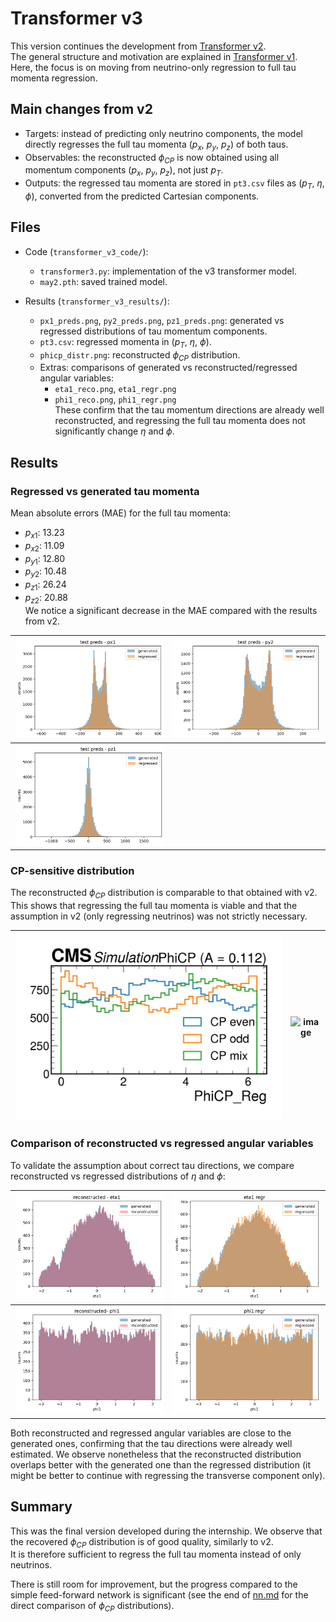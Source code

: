 # Transformer v3

This version continues the development from [Transformer v2](../transformer_v2/).  
The general structure and motivation are explained in [Transformer v1](../transformer_v1/).  
Here, the focus is on moving from neutrino-only regression to full tau momenta regression.


## Main changes from v2

- Targets: instead of predicting only neutrino components, the model directly regresses the full tau momenta ($p_x$, $p_y$, $p_z$) of both taus.  
- Observables: the reconstructed $\phi_{CP}$ is now obtained using all momentum components ($p_x$, $p_y$, $p_z$), not just $p_T$.  
- Outputs: the regressed tau momenta are stored in `pt3.csv` files as ($p_T$, $\eta$, $\phi$), converted from the predicted Cartesian components.  

## Files

- Code (`transformer_v3_code/`):  
  - `transformer3.py`: implementation of the v3 transformer model.  
  - `may2.pth`: saved trained model.  

- Results (`transformer_v3_results/`):  
  - `px1_preds.png`, `py2_preds.png`, `pz1_preds.png`: generated vs regressed distributions of tau momentum components.  
  - `pt3.csv`: regressed momenta in ($p_T$, $\eta$, $\phi$).  
  - `phicp_distr.png`: reconstructed $\phi_{CP}$ distribution.  
  - Extras: comparisons of generated vs reconstructed/regressed angular variables:  
    - `eta1_reco.png`, `eta1_regr.png`  
    - `phi1_reco.png`, `phi1_regr.png`  
    These confirm that the tau momentum directions are already well reconstructed, and regressing the full tau momenta does not significantly change $\eta$ and $\phi$.  

## Results

### Regressed vs generated tau momenta

Mean absolute errors (MAE) for the full tau momenta:  

- $p_{x1}$: 13.23  
- $p_{x2}$: 11.09  
- $p_{y1}$: 12.80  
- $p_{y2}$: 10.48  
- $p_{z1}$: 26.24  
- $p_{z2}$: 20.88  
We notice a significant decrease in the MAE compared with the results from v2.

| ![px1 predictions](transformer_v3_results/px1_preds.png) | ![py2 predictions](transformer_v3_results/py2_preds.png) |  
|---|---|  
| ![pz1 predictions](transformer_v3_results/pz1_preds.png) |   |  

### CP-sensitive distribution

The reconstructed $\phi_{CP}$ distribution is comparable to that obtained with v2. This shows that regressing the full tau momenta is viable and that the assumption in v2 (only regressing neutrinos) was not strictly necessary.  

| ![Recovered phiCP](transformer_v3_results/phicp_distr.png) | <img width="2070" height="1440" alt="image" src="https://github.com/user-attachments/assets/a0261b76-1bbc-41f5-9d0b-c229a398a5a4" /> |
|---|---|  

### Comparison of reconstructed vs regressed angular variables

To validate the assumption about correct tau directions, we compare reconstructed vs regressed distributions of $\eta$ and $\phi$:  

| ![eta reco](transformer_v3_results/eta1_reco.png) | ![eta regr](transformer_v3_results/eta1_regr.png) |  
|---|---|  
| ![phi reco](transformer_v3_results/phi1_reco.png) | ![phi regr](transformer_v3_results/phi1_regr.png) |  

Both reconstructed and regressed angular variables are close to the generated ones, confirming that the tau directions were already well estimated. We observe nonetheless that the reconstructed distribution overlaps better with the generated one than the regressed distribution (it might be better to continue with regressing the transverse component only).

## Summary

This was the final version developed during the internship. We observe that the recovered $\phi_{CP}$ distribution is of good quality, similarly to v2.  
It is therefore sufficient to regress the full tau momenta instead of only neutrinos.  

There is still room for improvement, but the progress compared to the simple feed-forward network is significant (see the end of [nn.md](../nn/nn.md) for the direct comparison of $\phi_{CP}$ distributions).  
